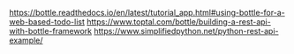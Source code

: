 https://bottle.readthedocs.io/en/latest/tutorial_app.html#using-bottle-for-a-web-based-todo-list
https://www.toptal.com/bottle/building-a-rest-api-with-bottle-framework
https://www.simplifiedpython.net/python-rest-api-example/
